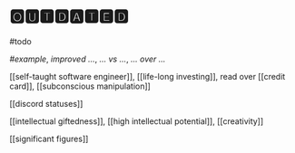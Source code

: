 # 🅾🆄🆃🅳🅰🆃🅴🅳

#todo

_#example_, _improved ..._, _... vs ..._, _... over ..._

[[self-taught software engineer]], [[life-long investing]], read over [[credit card]], [[subconscious manipulation]]

[[discord statuses]]

[[intellectual giftedness]], [[high intellectual potential]], [[creativity]]

[[significant figures]]
